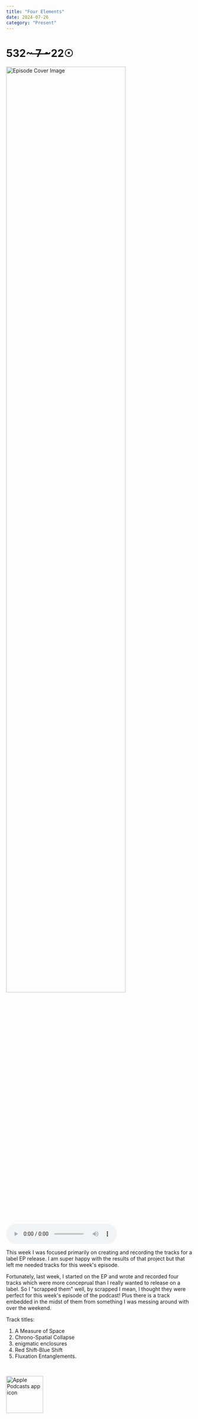 ```yaml
---
title: "Four Elements"
date: 2024-07-26
category: "Present"
---
```

# 532~ ̶7̶ ̶~22☉
<img src="https://artwork.captivate.fm/15e9163c-6b8d-4db0-a0e4-a1a47f8f8888/E7x0ZgUZI8Rl_GVUGivP48my.jpg" alt="Episode Cover Image" width=80%/>
<audio controls>
  <source src="https://podcasts.captivate.fm/media/d516dec6-0435-41ed-9923-746f52afe27e/Episode-114.mp3" type="audio/mpeg">
  Your browser does not support the audio element.
</audio>

<p>This week I was focused primarily on creating and recording the tracks for a label EP release. I am super happy with the results of that project but that left me needed tracks for this week's episode.</p><p>Fortunately, last week, I started on the EP and wrote and recorded four tracks which were more conceprual than I really wanted to release on a label. So I "scrapped them" well, by scrapped I mean, I thought they were perfect for this week's episode of the podcast! Plus there is a track embedded in the midst of them from something I was messing around with over the weekend. </p><p>Track titles:</p><ol><li>A Measure of Space</li><li>Chrono-Spatial Collapse</li><li>enigmatic enclosures</li><li>Red Shift-Blue Shift</li><li>Fluxation Entanglements. </li></ol><br/>

<a href="https://podcasts.apple.com/us/podcast/living-room-music/id1608791560?tscg=30200&itsct=podcast_box_appicon&ls=1&mttnsubad=1608791560" style="display: inline-block;"><img src="https://toolbox.marketingtools.apple.com/api/v2/badges/app-icon-podcasts/standard/en-us" alt="Apple Podcasts app icon" style="width: 100px; height: 100px; vertical-align: middle; object-fit: contain;" /></a>
    